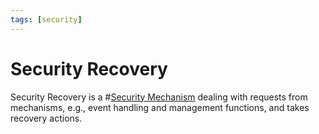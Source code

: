 ```yaml
---
tags: [security]
---
```


# Security Recovery

Security Recovery is a #[Security Mechanism](202209261402.md) dealing with
requests from mechanisms, e.g., event handling and management functions, and
takes recovery actions.
